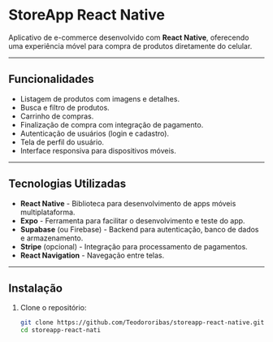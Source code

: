 # StoreApp React Native

Aplicativo de e-commerce desenvolvido com **React Native**, oferecendo uma experiência móvel para compra de produtos diretamente do celular.

---

## Funcionalidades

- Listagem de produtos com imagens e detalhes.
- Busca e filtro de produtos.
- Carrinho de compras.
- Finalização de compra com integração de pagamento.
- Autenticação de usuários (login e cadastro).
- Tela de perfil do usuário.
- Interface responsiva para dispositivos móveis.

---

## Tecnologias Utilizadas

- **React Native** - Biblioteca para desenvolvimento de apps móveis multiplataforma.
- **Expo** - Ferramenta para facilitar o desenvolvimento e teste do app.
- **Supabase** (ou Firebase) - Backend para autenticação, banco de dados e armazenamento.
- **Stripe** (opcional) - Integração para processamento de pagamentos.
- **React Navigation** - Navegação entre telas.

---

## Instalação

1. Clone o repositório:
   ```bash
   git clone https://github.com/Teodororibas/storeapp-react-native.git
   cd storeapp-react-nati
